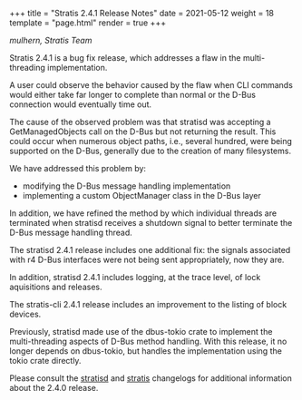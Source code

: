 +++
title = "Stratis 2.4.1 Release Notes"
date = 2021-05-12
weight = 18
template = "page.html"
render = true
+++

*mulhern, Stratis Team*

Stratis 2.4.1 is a bug fix release, which addresses a flaw in the
multi-threading implementation.

A user could observe the behavior caused by the flaw when CLI commands would
either take far longer to complete than normal or the D-Bus connection would
eventually time out.

The cause of the observed problem was that stratisd was accepting a
GetManagedObjects call on the D-Bus but not returning the result. This
could occur when numerous object paths, i.e., several hundred, were being
supported on the D-Bus, generally due to the creation of many filesystems.

We have addressed this problem by:
* modifying the D-Bus message handling implementation
* implementing a custom ObjectManager class in the D-Bus layer

In addition, we have refined the method by which individual threads are
terminated when stratisd receives a shutdown signal to better terminate the
D-Bus message handling thread.

The stratisd 2.4.1 release includes one additional fix: the signals
associated with r4 D-Bus interfaces were not being sent appropriately,
now they are.

In addition, stratisd 2.4.1 includes logging, at the trace level, of lock
aquisitions and releases.

The stratis-cli 2.4.1 release includes an improvement to the listing of
block devices.

<!-- more -->

Previously, stratisd made use of the dbus-tokio crate to implement the
multi-threading aspects of D-Bus method handling. With this release, it no
longer depends on dbus-tokio, but handles the implementation using the
tokio crate directly.

Please consult the [stratisd] and [stratis] changelogs for additional
information about the 2.4.0 release.

[stratisd]: https://github.com/stratis-storage/stratisd/blob/develop-2.4.0/CHANGES.txt
[stratis]: https://github.com/stratis-storage/stratis-cli/blob/develop-2.4.0/CHANGES.txt
